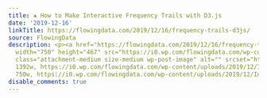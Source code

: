 ```yaml
---
title: ✚ How to Make Interactive Frequency Trails with D3.js
date: '2019-12-16'
linkTitle: https://flowingdata.com/2019/12/16/frequency-trails-d3js/
source: FlowingData
description: <p><a href="https://flowingdata.com/2019/12/16/frequency-trails-d3js/"><img
  width="750" height="467" src="https://i0.wp.com/flowingdata.com/wp-content/uploads/2019/12/Interactive-frequency-trails.png?fit=750%2C467&amp;ssl=1"
  class="attachment-medium size-medium wp-post-image" alt="" srcset="https://i0.wp.com/flowingdata.com/wp-content/uploads/2019/12/Interactive-frequency-trails.png?w=1392&amp;ssl=1
  1392w, https://i0.wp.com/flowingdata.com/wp-content/uploads/2019/12/Interactive-frequency-trails.png?resize=750%2C467&amp;ssl=1
  750w, https://i0.wp.com/flowingdata.com/wp-content/uploads/2019/12/In ...
disable_comments: true
---
```

<p><a href="https://flowingdata.com/2019/12/16/frequency-trails-d3js/"><img width="750" height="467" src="https://i0.wp.com/flowingdata.com/wp-content/uploads/2019/12/Interactive-frequency-trails.png?fit=750%2C467&amp;ssl=1" class="attachment-medium size-medium wp-post-image" alt="" srcset="https://i0.wp.com/flowingdata.com/wp-content/uploads/2019/12/Interactive-frequency-trails.png?w=1392&amp;ssl=1 1392w, https://i0.wp.com/flowingdata.com/wp-content/uploads/2019/12/Interactive-frequency-trails.png?resize=750%2C467&amp;ssl=1 750w, https://i0.wp.com/flowingdata.com/wp-content/uploads/2019/12/In ...